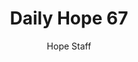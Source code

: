 ---
image: /assets/img/daily-hope-default-artwork.png
title: Daily Hope 67
number: 67
categories:
  - Daily Hope
author: Hope Staff
notes: Daily Hope 67
embed: >-
  <iframe style="border-radius:12px" src="https://open.spotify.com/embed/episode/6mValHNDuBr0vsURqMIYUb?utm_source=generator" width="100%" height="152" frameBorder="0" allowfullscreen="" allow="autoplay; clipboard-write; encrypted-media; fullscreen; picture-in-picture" loading="lazy"></iframe>
---